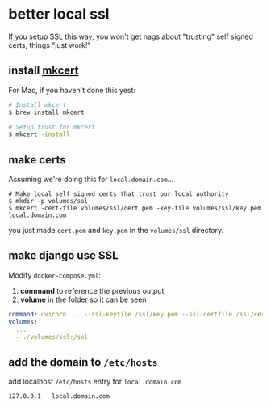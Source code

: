 # better local ssl

If you setup SSL this way, you won't get nags about "trusting" self signed certs, things "just work!"

## install [mkcert](https://github.com/FiloSottile/mkcert#installation)

For Mac, if you haven't done this yest:

```bash
# Install mkcert
$ brew install mkcert

# Setup trust for mkcert
$ mkcert -install
```


## make certs

Assuming we're doing this for `local.domain.com`...

```
# Make local self signed certs that trust our local authority
$ mkdir -p volumes/ssl
$ mkcert -cert-file volumes/ssl/cert.pem -key-file volumes/ssl/key.pem local.domain.com 
```

you just made `cert.pem` and `key.pem` in the `volumes/ssl` directory.

## make django use SSL

Modify `docker-compose.yml`:

1. **command** to reference the previous output
2. **volume** in the folder so it can be seen

```yaml
command: uvicorn ... --ssl-keyfile /ssl/key.pem --ssl-certfile /ssl/cert.pem
volumes:
  ...
  - ./volumes/ssl:/ssl
```

## add the domain to `/etc/hosts`

add localhost `/etc/hosts` entry for `local.domain.com`
```
127.0.0.1	local.domain.com
```
